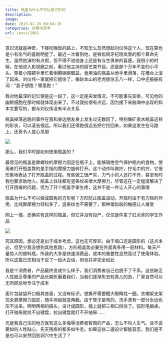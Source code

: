 ```yaml
---
title: 瓶盖为什么不可以是方形的
description: 
image: 
date: 2013-01-20 00:04:19
categories: 折腾与思考
url: /post/2063
---
```


意识流就是神奇，下楼吃晚饭的路上，不知怎么忽然想起刘仪伟这个人，现在算也是小有名气的喜剧明星了。最近一次看到他，是铁齿铜牙纪晓岚里的那个算命先生，虽然他演的有点假，但不得不说他身上还是有与生俱来的喜感。我很小的时候，在他进入影视圈之前，看过他主持的厨艺类节目。还是那个万年不变的小平头，穿着小围裙手里忙着倒腾锅碗瓢盆。食用油的瓶盖从他手里滑落，在槽台上滚了起来。刘仪伟一掌就把它摁住了，像赵本山的老虎摁住王八一样，口中还振振有词：“盖子想跑？哪里跑！”

我对他最深的记忆便是这一段了，这一定是突发情况，不可能事先安排，可见他的幽默细胞在那时候就体现出来了。不过我扯得有点远，因为接下来脑海中出现的和本文要写的，都与刘仪伟没有半点关系

瓶盖掉落逃跑的事件在我和身边朋友身上发生过无数回了，特别像矿泉水瓶盖这样的形状，可以滚去很远。所以我们还得跑很远去把它捡回来，如果这发生在马路上，还真令人提心吊胆

![](https://storage.fleek-internal.com/0a3a8890-e65e-47ce-93d7-0442b9209d38-bucket/blog/posts/2013-01/01-20/1.jpg)

那么，我们平时是如何使用瓶盖的？

最常见的瓶盖是靠螺纹的摩擦力固定在瓶子上，能够隔绝空气保护瓶内的食物，使用者打开瓶盖靠的是手指的摩擦力旋转打开。这个动作叫做拧，拧毛巾的拧，它很形象地表达了打开瓶盖的过程。有些做工很严实，力气小的人还打不开，甚至有时我也要求助他人。瓶盖上往往都有竖条纹来增大摩擦力，尽管这在一定程度解决了打开困难的问题，但为了开个瓶盖手掌生疼，这并不是一件让人开心的事情

瓶盖为什么不可以做成圆角的方形呢？方形防止瓶盖滚动，开瓶时由于有力矩的作用，比纯靠摩擦力轻松多了，竖条纹也不需要了，那种锯齿般的触感让人难受

网上一搜，还确实有这样的瓶盖，但它并没有投产，仅仅是件拿了红点奖的学生作品

![](https://storage.fleek-internal.com/0a3a8890-e65e-47ce-93d7-0442b9209d38-bucket/blog/posts/2013-01/01-20/2.jpg)

究其原因，想必还是出于成本考虑，这也无可厚非。由于瓶口还是圆形的（这点未必，但至少我没想到其他思路），方形瓶盖势必要在外面再多用一层材料。每天产量惊人的塑料瓶，所装的大多是快速消费品，成本的重要性显然高过了使用体验。所以这篇日志相当于说了一段大白话，但也并非完全如此

我是个消费者，产品最终变成什么样子，我们消费者自己也脱不了干系。这些缺乏人性缺乏尊重的产品长期折磨着我们，当我们逐渐失去较真儿的劲，厂家自然可以无所顾忌地专注于成本

麦片包装袋开口极其吝啬，又没有标识，想撕开需要瞪大眼睛找一圈。衣帽架支架完全靠摩擦力固定，随手拎起就变两截。由于管子是弯的，洗手液有一部分永远也压不出来。明明两相的插头，设计成圆形，插上就把三相口挡住了。弧形电脑桌，打开抽屉就拉不出键盘，拉出键盘就打不开抽屉……

光是我自己住的地方就有这么多侮辱消费者智商的产品，怎么不叫人生气。且不说要如何人性贴心，先天残疾的都多如牛毛。如果这些二逼设计都能容忍，我们是不是也可以安然回到洞穴中生活了？